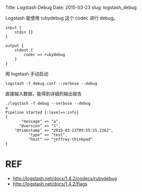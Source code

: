 Title: Logstash Debug
Date: 2015-03-23
slug: logstash_debug


Logstash 能使用 rubydebug 这个 codec 进行 debug。


    input {
        stdin {}
    }

    output {
        stdout {
            codec => rubydebug
        }
    }

用 logstash 手动启动

    logstash -f debug.conf --verbose --debug


直接输入数据，能得到详细的输出报告


    ./logstash -f debug --verbose --debug                            
    a
    Pipeline started {:level=>:info}
    {
           "message" => "a",
          "@version" => "1",
        "@timestamp" => "2015-03-23T09:55:15.226Z",
              "type" => "test",
              "host" => "jeffrey-thinkpad"
    }

# REF

* <http://logstash.net/docs/1.4.2/codecs/rubydebug>
* <http://logstash.net/docs/1.4.2/flags>
